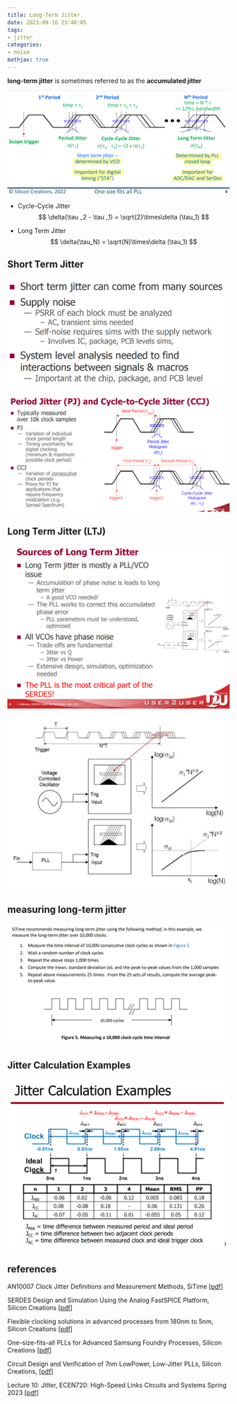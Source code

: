 ```yaml
---
title: Long-Term Jitter
date: 2023-09-16 23:48:05
tags:
- jitter
categories:
- noise
mathjax: true
---
```


**long-term jitter**  is sometimes referred to as the **accumulated jitter**

![image-20230916235523070](lt-jitter/image-20230916235523070.png)

- Cycle-Cycle Jitter
  $$
  \delta(\tau _2 - \tau _1) = \sqrt{2}\times\delta (\tau_1)
  $$
  

- Long Term Jitter
  $$
  \delta(\tau_N) = \sqrt{N}\times\delta (\tau_1)
  $$
  

##  Short Term Jitter

![image-20230916235240675](lt-jitter/image-20230916235240675.png)

![image-20230916235314423](lt-jitter/image-20230916235314423.png)



## Long Term Jitter (LTJ)

![image-20230916235647723](lt-jitter/image-20230916235647723.png)

![image-20230916235709504](lt-jitter/image-20230916235709504.png)



## measuring long-term jitter

![image-20230916235033464](lt-jitter/image-20230916235033464.png)

## Jitter Calculation Examples

![image-20230917003028143](lt-jitter/image-20230917003028143.png)



## references

AN10007 Clock Jitter Definitions and Measurement Methods, SiTime [[pdf](https://www.sitime.com/sites/default/files/hiddenresources/AN10007-Jitter-and-measurement-methods_SIT.pdf)]

SERDES Design and Simulation Using the Analog FastSPICE Platform, Silicon Creations [[pdf](https://www.siliconcr.com/sc-cms/uploads/u2u_presentation_sc_april25.pdf)]

Flexible clocking solutions in advanced processes from 180nm to 5nm, Silicon Creations [[pdf](https://www.siliconcr.com/sc-cms/uploads/siliconcreations_iccad_2019_v2_191020.pdf)]

One-size-fits-all PLLs for Advanced Samsung Foundry Processes, Silicon Creations [[pdf](https://www.siliconcr.com/sc-cms/uploads/siliconcreations_dac_2022_v2_22-07-12.pdf)]

Circuit Design and Verification of 7nm LowPower, Low-Jitter PLLs, Silicon Creations, [[pdf](https://www.siliconcr.com/sc-cms/uploads/u2u-2018-sicr-plls-v3-180509.pdf)]

Lecture 10: Jitter, ECEN720: High-Speed Links Circuits and Systems Spring 2023 [[pdf](https://people.engr.tamu.edu/spalermo/ecen689/lecture10_ee720_jitter.pdf)]

